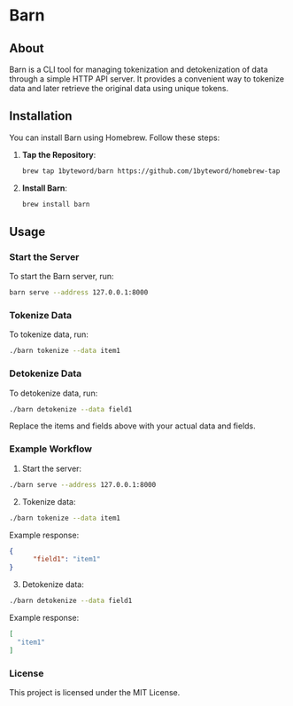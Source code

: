 # Barn

## About

Barn is a CLI tool for managing tokenization and detokenization of data through a simple HTTP API server. It provides a convenient way to tokenize data and later retrieve the original data using unique tokens.

## Installation

You can install Barn using Homebrew. Follow these steps:

1. **Tap the Repository**:
    ```sh
    brew tap 1byteword/barn https://github.com/1byteword/homebrew-tap
    ```

2. **Install Barn**:
    ```sh
    brew install barn
    ```

## Usage

### Start the Server

To start the Barn server, run:
```sh
barn serve --address 127.0.0.1:8000
```

### Tokenize Data

To tokenize data, run:
```sh
./barn tokenize --data item1
```
### Detokenize Data

To detokenize data, run:
```sh
./barn detokenize --data field1
```
Replace the items and fields above with your actual data and fields.

### Example Workflow

1. Start the server:
```sh
./barn serve --address 127.0.0.1:8000
```
2. Tokenize data:
```sh
./barn tokenize --data item1
```

Example response:
```json
{
      "field1": "item1"
}
```

3. Detokenize data:
```sh
./barn detokenize --data field1
```

Example response:
```json
[
  "item1"
]
```

### License
This project is licensed under the MIT License.